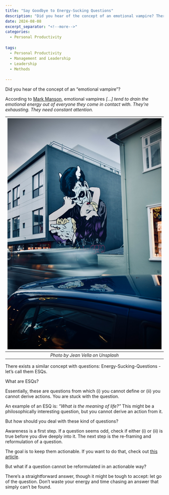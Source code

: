 ```yaml
---
title: "Say Goodbye to Energy-Sucking Questions"
description: "Did you hear of the concept of an emotional vampire? There exists a similar concept with questions: Energy-Sucking-Questions"
date: 2024-08-08
excerpt_separator: "<!--more-->"
categories:
  - Personal Productivity

tags:
  - Personal Productivity
  - Management and Leadership
  - Leadership
  - Methods

---
```


Did you hear of the concept of an “emotional vampire”?

According to [Mark Manson](https://markmanson.net/are-you-an-emotional-vampire), emotional vampires *[…] tend to drain the emotional energy out of everyone they come in contact with. They’re exhausting. They need constant attention.*

| ![image](/assets/images/jean-vella-vampire-unsplash.jpg) |
|:--:|
| *Photo by Jean Vella on Unsplash* |

There exists a similar concept with questions: Energy-Sucking-Questions - let’s call them ESQs.

What are ESQs?

Essentially, these are questions from which (i) you cannot define or (ii) you cannot derive actions. You are stuck with the question.

An example of an ESQ is: *“What is the meaning of life?”* This might be a philosophically interesting question, but you cannot derive an action from it.

But how should you deal with these kind of questions?

Awareness is a first step. If a question seems odd, check if either (i) or (ii) is true before you dive deeply into it. The next step is the re-framing and reformulation of a question.

The goal is to keep them actionable. If you want to do that, check out [this article](https://medium.com/short-sweet-valuable/gravity-problems-how-to-deal-with-unsolvable-challenges-in-your-life-26a41597e37d).

But what if a question cannot be reformulated in an actionable way?

There’s a straightforward answer, though it might be tough to accept: let go of the question. Don’t waste your energy and time chasing an answer that simply can’t be found.